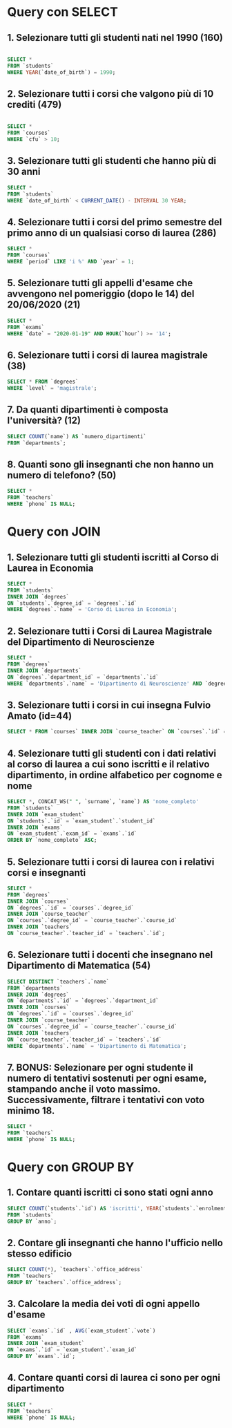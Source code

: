 # Query con SELECT

## 1. Selezionare tutti gli studenti nati nel 1990 (160)

```sql

SELECT *
FROM `students`
WHERE YEAR(`date_of_birth`) = 1990;

```

## 2. Selezionare tutti i corsi che valgono più di 10 crediti (479)

```sql

SELECT *
FROM `courses`
WHERE `cfu` > 10;

```
## 3. Selezionare tutti gli studenti che hanno più di 30 anni

```sql
SELECT *
FROM `students`
WHERE `date_of_birth` < CURRENT_DATE() - INTERVAL 30 YEAR;
```

## 4. Selezionare tutti i corsi del primo semestre del primo anno di un qualsiasi corso di laurea (286)

```sql
SELECT *
FROM `courses`
WHERE `period` LIKE 'i %' AND `year` = 1;
```

## 5. Selezionare tutti gli appelli d'esame che avvengono nel pomeriggio (dopo le 14) del 20/06/2020 (21)

```sql
SELECT *
FROM `exams`
WHERE `date` = "2020-01-19" AND HOUR(`hour`) >= '14';
```

## 6. Selezionare tutti i corsi di laurea magistrale (38)

```sql
SELECT * FROM `degrees`
WHERE `level` = 'magistrale';
```

## 7. Da quanti dipartimenti è composta l'università? (12)

```sql
SELECT COUNT(`name`) AS `numero_dipartimenti`
FROM `departments`;
```

## 8. Quanti sono gli insegnanti che non hanno un numero di telefono? (50)

```sql
SELECT *
FROM `teachers`
WHERE `phone` IS NULL;
```

# Query con JOIN

## 1. Selezionare tutti gli studenti iscritti al Corso di Laurea in Economia

```sql
SELECT *
FROM `students`
INNER JOIN `degrees`
ON `students`.`degree_id` = `degrees`.`id`
WHERE `degrees`.`name` = 'Corso di Laurea in Economia';
```

## 2. Selezionare tutti i Corsi di Laurea Magistrale del Dipartimento di Neuroscienze

```sql
SELECT *
FROM `degrees`
INNER JOIN `departments`
ON `degrees`.`department_id` = `departments`.`id`
WHERE `departments`.`name` = 'Dipartimento di Neuroscienze' AND `degrees`.`level` = 'magistrale';
```

## 3. Selezionare tutti i corsi in cui insegna Fulvio Amato (id=44)

```sql
SELECT * FROM `courses` INNER JOIN `course_teacher` ON `courses`.`id` = `course_teacher`.`course_id` INNER JOIN `teachers` ON `course_teacher`.`course_id` = `teachers`.`id` WHERE `teachers`.`name` = 'Fulvio' AND `teachers`.`surname` = 'Amato';
```

## 4. Selezionare tutti gli studenti con i dati relativi al corso di laurea a cui sono iscritti e il relativo dipartimento, in ordine alfabetico per cognome e nome

```sql
SELECT *, CONCAT_WS(" ", `surname`, `name`) AS 'nome_completo'
FROM `students`
INNER JOIN `exam_student`
ON `students`.`id` = `exam_student`.`student_id`
INNER JOIN `exams`
ON `exam_student`.`exam_id` = `exams`.`id`
ORDER BY `nome_completo` ASC;
```

## 5. Selezionare tutti i corsi di laurea con i relativi corsi e insegnanti

```sql
SELECT *
FROM `degrees`
INNER JOIN `courses`
ON `degrees`.`id` = `courses`.`degree_id`
INNER JOIN `course_teacher`
ON `courses`.`degree_id` = `course_teacher`.`course_id`
INNER JOIN `teachers`
ON `course_teacher`.`teacher_id` = `teachers`.`id`;
```

## 6. Selezionare tutti i docenti che insegnano nel Dipartimento di Matematica (54)

```sql
SELECT DISTINCT `teachers`.`name`
FROM `departments`
INNER JOIN `degrees`
ON `departments`.`id` = `degrees`.`department_id`
INNER JOIN `courses`
ON `degrees`.`id` = `courses`.`degree_id`
INNER JOIN `course_teacher`
ON `courses`.`degree_id` = `course_teacher`.`course_id`
INNER JOIN `teachers`
ON `course_teacher`.`teacher_id` = `teachers`.`id`
WHERE `departments`.`name` = 'Dipartimento di Matematica';
```

## 7. BONUS: Selezionare per ogni studente il numero di tentativi sostenuti per ogni esame, stampando anche il voto massimo. Successivamente, filtrare i tentativi con voto minimo 18.

```sql
SELECT *
FROM `teachers`
WHERE `phone` IS NULL;
```

# Query con GROUP BY

## 1. Contare quanti iscritti ci sono stati ogni anno

```sql
SELECT COUNT(`students`.`id`) AS 'iscritti', YEAR(`students`.`enrolment_date`) AS 'anno'
FROM `students`
GROUP BY `anno`;
```

## 2. Contare gli insegnanti che hanno l'ufficio nello stesso edificio

```sql
SELECT COUNT(*), `teachers`.`office_address`
FROM `teachers`
GROUP BY `teachers`.`office_address`;
```

## 3. Calcolare la media dei voti di ogni appello d'esame

```sql
SELECT `exams`.`id` , AVG(`exam_student`.`vote`)
FROM `exams`
INNER JOIN `exam_student`
ON `exams`.`id` = `exam_student`.`exam_id`
GROUP BY `exams`.`id`;
```

## 4. Contare quanti corsi di laurea ci sono per ogni dipartimento

```sql
SELECT *
FROM `teachers`
WHERE `phone` IS NULL;
```
